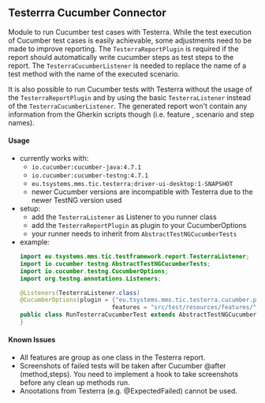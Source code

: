 ## Testerrra Cucumber Connector

Module to run Cucumber test cases with Testerra. While the test execution of Cucumber test cases is easily achievable, 
some adjustments need to be made to improve reporting. The `TesterraReportPlugin` is required if the report should
automatically write cucumber steps as test steps to the report. The `TesterraCucumberListener` is needed to replace the
name of a test method with the name of the executed scenario.

It is also possible to run Cucumber tests with Testerra without the usage of the `TesterraReportPlugin` and by using the
basic `TesterraListener` instead of the `TesterraCucumberListener`. The generated report won't contain any information
from the Gherkin scripts though (i.e. feature , scenario and step names).

#### Usage
- currently works with:
    - `io.cucumber:cucumber-java:4.7.1`
    - `io.cucumber:cucumber-testng:4.7.1`
    - `eu.tsystems.mms.tic.testerra:driver-ui-desktop:1-SNAPSHOT`
    - newer Cucumber versions are incompatible with Testerra due to the newer TestNG version used
- setup:
    - add the `TesterraListener` as Listener to you runner class
    - add the `TesterraReportPlugin` as plugin to your CucumberOptions
    - your runner needs to inherit from `AbstractTestNGCucumberTests`
- example: 
    ```java
    import eu.tsystems.mms.tic.testframework.report.TesterraListener;
    import io.cucumber.testng.AbstractTestNGCucumberTests;
    import io.cucumber.testng.CucumberOptions;
    import org.testng.annotations.Listeners;
    
    @Listeners(TesterraListener.class)
    @CucumberOptions(plugin = {"eu.tsystems.mms.tic.testerra.cucumber.plugin.TesterraReportPlugin"},
                              features = "src/test/resources/features/", glue = "steps")
    public class RunTesterraCucumberTest extends AbstractTestNGCucumberTests {
    }
    ```
  
#### Known Issues
- All features are group as one class in the Testerra report.
- Screenshots of failed tests will be taken after Cucumber @after (method,steps). You need to implement a hook to take 
screenshots before any clean up methods run.
- Anootations from Testerra (e.g. @ExpectedFailed) cannot be used.